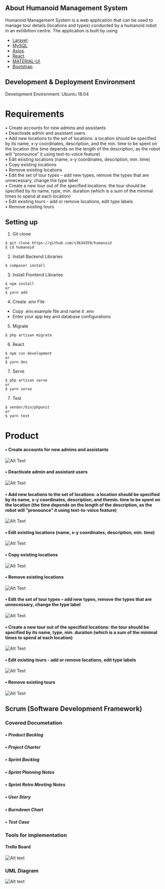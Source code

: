 
## About Humanoid Management System

Humanoid Management System is a web application that can be used to manage tour details (locations and types) conducted by a humanoid robot in an exhibition centre. The application is built by using

- [Laravel](https://laravel.com/).
- [MySQL](https://www.mysql.com/)
- [Axios](https://github.com/axios/axios).
- [React](https://reactjs.org/).
- [MATERIAL-UI](https://material-ui.com/).
- [Bootstrap](https://getbootstrap.com/).

## Development & Deployment Environment
Development Environment: Ubuntu 18.04

# Requirements
• Create accounts for new admins and assistants</br>
• Deactivate admin and assistant users</br>
• Add new locations to the set of locations: a location should be specified by its name, x-y coordinates, description, and the
min. time to be spent on the location (the time depends on the length of the description, as the robot will “pronounce” it
using text-to-voice feature)</br>
• Edit existing locations (name, x-y coordinates, description, min. time)</br>
• Copy existing locations</br>
• Remove existing locations</br>
• Edit the set of tour types – add new types, remove the types that are unnecessary, change the type label</br>
• Create a new tour out of the specified locations: the tour should be specified by its name, type, min. duration (which is a
sum of the minimal times to spend at each location)</br>
• Edit existing tours - add or remove locations, edit type labels</br>
• Remove existing tours</br>

## Setting up

1. Git clone
```
$ git clone https://github.com/s3634359/humanoid
$ cd humanoid
```

2. Install Backend Libraries
```
$ composer install
```

3. Install Frontend Libraries
```
$ npm install
or
$ yarn add
```

4. Create .env File
- Copy .env.example file and name it .env
- Enter your app key and database configurations

5. Migrate
```
$ php artisan migrate
```

6. React 
```
$ npm run development
or
$ yarn dev
```

7. Serve
```
$ php artisan serve
or
$ yarn serve
```

7. Test
```
$ vendor/bin/phpunit
or
$ yarn test
```

# Product
#### • Create accounts for new admins and assistants
![Alt Text](readme/gif/register.gif "Product Demo")

#### • Deactivate admin and assistant users
![Alt Text](readme/gif/deactivate.gif "Product Demo")

#### • Add new locations to the set of locations: a location should be specified by its name, x-y coordinates, description, and themin. time to be spent on the location (the time depends on the length of the description, as the robot will “pronounce” it using text-to-voice feature)
![Alt Text](readme/gif/add_location.gif "Product Demo")

#### • Edit existing locations (name, x-y coordinates, description, min. time)
![Alt Text](readme/gif/edit_location.gif "Product Demo")

#### • Copy existing locations
![Alt Text](readme/gif/copy_location.gif "Product Demo")

#### • Remove existing locations
![Alt Text](readme/gif/delete_location.gif "Product Demo")

#### • Edit the set of tour types – add new types, remove the types that are unnecessary, change the type label
![Alt Text](readme/gif/type.gif "Product Demo")

#### • Create a new tour out of the specified locations: the tour should be specified by its name, type, min. duration (which is a sum of the minimal times to spend at each location)
![Alt Text](readme/gif/add_tour.gif "Product Demo")

#### • Edit existing tours - add or remove locations, edit type labels
![Alt Text](readme/gif/edit_tour.gif "Product Demo")

#### • Remove existing tours</br>
![Alt Text](readme/gif/delete_tour.gif "Product Demo")


## Scrum (Software Development Framework)
### Covered Documetation 
##### • Product Backlog
##### • Project Charter
##### • Sprint Backlog
##### • Sprint Planning Notes
##### • Sprint Retro Meeting Notes
##### • User Story
##### • Burndown Chart
##### • Test Case

### Tools for implementation
#### Trello Board
![Alt text](readme/trello-humanoid.png?raw=true "Trello Board")

### UML Diagram
![Alt text](readme/class-diagram.png?raw=true "Class Diagram")
